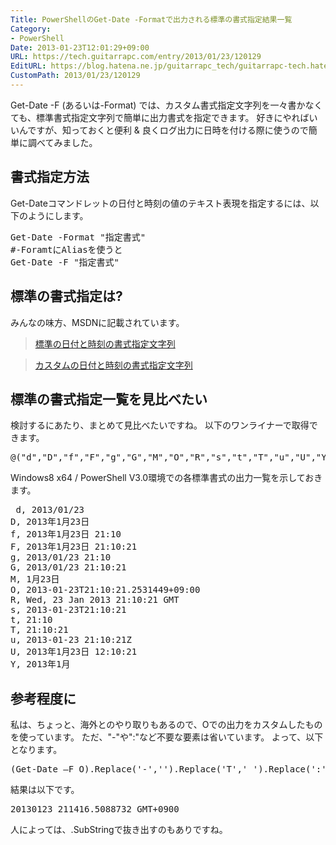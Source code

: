 ```yaml
---
Title: PowerShellのGet-Date -Formatで出力される標準の書式指定結果一覧
Category:
- PowerShell
Date: 2013-01-23T12:01:29+09:00
URL: https://tech.guitarrapc.com/entry/2013/01/23/120129
EditURL: https://blog.hatena.ne.jp/guitarrapc_tech/guitarrapc-tech.hatenablog.com/atom/entry/11696248318757675325
CustomPath: 2013/01/23/120129
---
```


Get-Date -F (あるいは-Format) では、カスタム書式指定文字列を一々書かなくても、標準書式指定文字列で簡単に出力書式を指定できます。
好きにやればいいんですが、知っておくと便利 &amp; 良くログ出力に日時を付ける際に使うので簡単に調べてみました。



<h2>書式指定方法</h2>
Get-Dateコマンドレットの日付と時刻の値のテキスト表現を指定するには、以下のようにします。
<pre class="brush: powershell">
Get-Date -Format &quot;指定書式&quot;
#-ForamtにAliasを使うと
Get-Date -F &quot;指定書式&quot;
</pre>

<h2>標準の書式指定は?</h2>
みんなの味方、MSDNに記載されています。
<blockquote><a href="http://msdn.microsoft.com/ja-jp/library/vstudio/az4se3k1.aspx" target="_blank">標準の日付と時刻の書式指定文字列</a></blockquote>
<blockquote><a href="http://msdn.microsoft.com/ja-jp/library/vstudio/8kb3ddd4.aspx" target="_blank">カスタムの日付と時刻の書式指定文字列</a></blockquote>

<h2>標準の書式指定一覧を見比べたい</h2>
検討するにあたり、まとめて見比べたいですね。
以下のワンライナーで取得できます。

<pre class="brush: powershell">
@(&quot;d&quot;,&quot;D&quot;,&quot;f&quot;,&quot;F&quot;,&quot;g&quot;,&quot;G&quot;,&quot;M&quot;,&quot;O&quot;,&quot;R&quot;,&quot;s&quot;,&quot;t&quot;,&quot;T&quot;,&quot;u&quot;,&quot;U&quot;,&quot;Y&quot;) | %{$date=Get-Date -F $_ ;&quot;$_, $date&quot;}
</pre>

Windows8 x64 / PowerShell V3.0環境での各標準書式の出力一覧を示しておきます。
<pre class="brush: powershell">
 d, 2013/01/23
D, 2013年1月23日
f, 2013年1月23日 21:10
F, 2013年1月23日 21:10:21
g, 2013/01/23 21:10
G, 2013/01/23 21:10:21
M, 1月23日
O, 2013-01-23T21:10:21.2531449+09:00
R, Wed, 23 Jan 2013 21:10:21 GMT
s, 2013-01-23T21:10:21
t, 21:10
T, 21:10:21
u, 2013-01-23 21:10:21Z
U, 2013年1月23日 12:10:21
Y, 2013年1月</pre>

<h2>参考程度に</h2>
私は、ちょっと、海外とのやり取りもあるので、Oでの出力をカスタムしたものを使っています。
ただ、"-"や":"など不要な要素は省いています。
よって、以下となります。
<pre class="brush: powershell">
(Get-Date –F O).Replace('-','').Replace('T','_').Replace(':','').Replace(’+','_GMT+')
</pre>
結果は以下です。
<pre class="brush: powershell">
20130123_211416.5088732_GMT+0900
</pre>
人によっては、.SubStringで抜き出すのもありですね。
